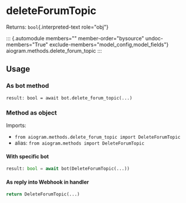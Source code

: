 # deleteForumTopic

Returns: `bool`{.interpreted-text role="obj"}

::: {.automodule members="" member-order="bysource" undoc-members="True" exclude-members="model_config,model_fields"}
aiogram.methods.delete_forum_topic
:::

## Usage

### As bot method

``` 
result: bool = await bot.delete_forum_topic(...)
```

### Method as object

Imports:

-   `from aiogram.methods.delete_forum_topic import DeleteForumTopic`
-   alias: `from aiogram.methods import DeleteForumTopic`

#### With specific bot

``` python
result: bool = await bot(DeleteForumTopic(...))
```

#### As reply into Webhook in handler

``` python
return DeleteForumTopic(...)
```
